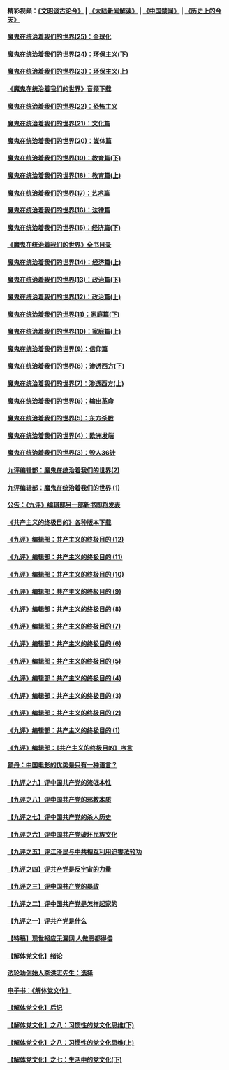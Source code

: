 #### 精彩视频：[《文昭谈古论今》](https://github.com/gfw-breaker/wenzhao/blob/master/README.md?t=11291531) | [《大陆新闻解读》](https://github.com/gfw-breaker/ntdtv-comedy/blob/master/README.md?t=11291531) | [《中国禁闻》](https://github.com/gfw-breaker/ntdtv-news/blob/master/README.md?t=11291531) | [《历史上的今天》](https://github.com/gfw-breaker/today-in-history/blob/master/README.md?t=11291531) 

#### [魔鬼在统治着我们的世界(25)：全球化](../pages/nsc422/n10788205.md?t=11291531) 

#### [魔鬼在统治着我们的世界(24)：环保主义(下)](../pages/nsc422/n10695307.md?t=11291531) 

#### [魔鬼在统治着我们的世界(23)：环保主义(上)](../pages/nsc422/n10688613.md?t=11291531) 

#### [《魔鬼在统治着我们的世界》音频下载](../pages/nsc422/n10635553.md?t=11291531) 

#### [魔鬼在统治着我们的世界(22)：恐怖主义](../pages/nsc422/n10614727.md?t=11291531) 

#### [魔鬼在统治着我们的世界(21)：文化篇](../pages/nsc422/n10597706.md?t=11291531) 

#### [魔鬼在统治着我们的世界(20)：媒体篇](../pages/nsc422/n10586579.md?t=11291531) 

#### [魔鬼在统治着我们的世界(19)：教育篇(下)](../pages/nsc422/n10564808.md?t=11291531) 

#### [魔鬼在统治着我们的世界(18)：教育篇(上)](../pages/nsc422/n10526970.md?t=11291531) 

#### [魔鬼在统治着我们的世界(17)：艺术篇](../pages/nsc422/n10499093.md?t=11291531) 

#### [魔鬼在统治着我们的世界(16)：法律篇](../pages/nsc422/n10485969.md?t=11291531) 

#### [魔鬼在统治着我们的世界(15)：经济篇(下)](../pages/nsc422/n10469975.md?t=11291531) 

#### [《魔鬼在统治着我们的世界》全书目录](../pages/nsc422/n10464261.md?t=11291531) 

#### [魔鬼在统治着我们的世界(14)：经济篇(上)](../pages/nsc422/n10457370.md?t=11291531) 

#### [魔鬼在统治着我们的世界(13)：政治篇(下)](../pages/nsc422/n10448270.md?t=11291531) 

#### [魔鬼在统治着我们的世界(12)：政治篇(上)](../pages/nsc422/n10444576.md?t=11291531) 

#### [魔鬼在统治着我们的世界(11)：家庭篇(下)](../pages/nsc422/n10440961.md?t=11291531) 

#### [魔鬼在统治着我们的世界(10)：家庭篇(上)](../pages/nsc422/n10435448.md?t=11291531) 

#### [魔鬼在统治着我们的世界(9)：信仰篇](../pages/nsc422/n10432159.md?t=11291531) 

#### [魔鬼在统治着我们的世界(8)：渗透西方(下)](../pages/nsc422/n10429603.md?t=11291531) 

#### [魔鬼在统治着我们的世界(7)：渗透西方(上)](../pages/nsc422/n10426013.md?t=11291531) 

#### [魔鬼在统治着我们的世界(6)：输出革命](../pages/nsc422/n10421536.md?t=11291531) 

#### [魔鬼在统治着我们的世界(5)：东方杀戮](../pages/nsc422/n10417707.md?t=11291531) 

#### [魔鬼在统治着我们的世界(4)：欧洲发端](../pages/nsc422/n10414890.md?t=11291531) 

#### [魔鬼在统治着我们的世界(3)：毁人36计](../pages/nsc422/n10411583.md?t=11291531) 

#### [九评编辑部：魔鬼在统治着我们的世界(2)](../pages/nsc422/n10410036.md?t=11291531) 

#### [九评编辑部：魔鬼在统治着我们的世界 (1)](../pages/nsc422/n10406825.md?t=11291531) 

#### [公告：《九评》编辑部另一部新书即将发表](../pages/nsc422/n10405104.md?t=11291531) 

#### [《共产主义的终极目的》各种版本下载](../pages/nsc422/n10022138.md?t=11291531) 

#### [《九评》编辑部：共产主义的终极目的 (12)](../pages/nsc422/n9933272.md?t=11291531) 

#### [《九评》编辑部：共产主义的终极目的 (11)](../pages/nsc422/n9924973.md?t=11291531) 

#### [《九评》编辑部：共产主义的终极目的 (10)](../pages/nsc422/n9920883.md?t=11291531) 

#### [《九评》编辑部：共产主义的终极目的 (9)](../pages/nsc422/n9916363.md?t=11291531) 

#### [《九评》编辑部：共产主义的终极目的 (8)](../pages/nsc422/n9912488.md?t=11291531) 

#### [《九评》编辑部：共产主义的终极目的 (7)](../pages/nsc422/n9901176.md?t=11291531) 

#### [《九评》编辑部：共产主义的终极目的 (6)](../pages/nsc422/n9899359.md?t=11291531) 

#### [《九评》编辑部：共产主义的终极目的 (5)](../pages/nsc422/n9893174.md?t=11291531) 

#### [《九评》编辑部：共产主义的终极目的 (4)](../pages/nsc422/n9891246.md?t=11291531) 

#### [《九评》编辑部：共产主义的终极目的 (3)](../pages/nsc422/n9879879.md?t=11291531) 

#### [《九评》编辑部：共产主义的终极目的 (2)](../pages/nsc422/n9876205.md?t=11291531) 

#### [《九评》编辑部：共产主义的终极目的 (1)](../pages/nsc422/n9865857.md?t=11291531) 

#### [《九评》编辑部：《共产主义的终极目的》序言](../pages/nsc422/n9862666.md?t=11291531) 

#### [颜丹：中国电影的优势是只有一种语言？](../pages/nsc422/n9583062.md?t=11291531) 

#### [【九评之九】评中国共产党的流氓本性](../pages/nsc422/n737542.md?t=11291531) 

#### [【九评之八】评中国共产党的邪教本质](../pages/nsc422/n735942.md?t=11291531) 

#### [【九评之七】评中国共产党的杀人历史](../pages/nsc422/n733806.md?t=11291531) 

#### [【九评之六】评中国共产党破坏民族文化](../pages/nsc422/n731667.md?t=11291531) 

#### [【九评之五】评江泽民与中共相互利用迫害法轮功](../pages/nsc422/n730058.md?t=11291531) 

#### [【九评之四】评共产党是反宇宙的力量](../pages/nsc422/n727814.md?t=11291531) 

#### [【九评之三】评中国共产党的暴政](../pages/nsc422/n725597.md?t=11291531) 

#### [【九评之二】评中国共产党是怎样起家的](../pages/nsc422/n723946.md?t=11291531) 

#### [【九评之一】评共产党是什么](../pages/nsc422/n722529.md?t=11291531) 

#### [【特稿】现世报应无漏网 人做恶都得偿](../pages/nsc422/n4215167.md?t=11291531) 

#### [【解体党文化】绪论](../pages/nsc422/n1449356.md?t=11291531) 

#### [法轮功创始人李洪志先生：选择](../pages/nsc422/n3580738.md?t=11291531) 

#### [电子书：《解体党文化》](../pages/nsc422/n1573484.md?t=11291531) 

#### [【解体党文化】后记](../pages/nsc422/n1531999.md?t=11291531) 

#### [【解体党文化】之八：习惯性的党文化思维(下)](../pages/nsc422/n1526477.md?t=11291531) 

#### [【解体党文化】之八：习惯性的党文化思维(上)](../pages/nsc422/n1520631.md?t=11291531) 

#### [【解体党文化】之七：生活中的党文化(下)](../pages/nsc422/n1513446.md?t=11291531) 

